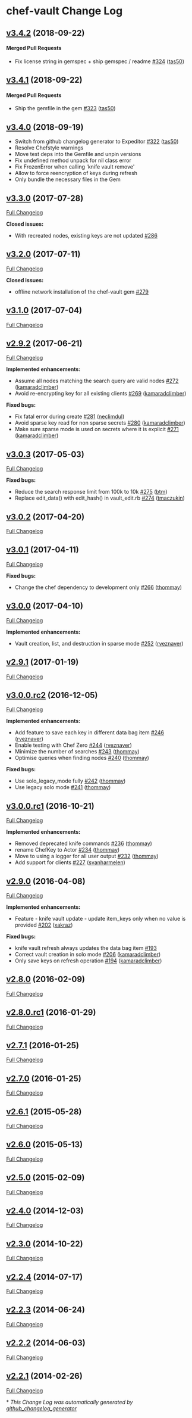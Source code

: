 # chef-vault Change Log

<!-- latest_release -->
<!-- latest_release -->

<!-- release_rollup -->
<!-- release_rollup -->

<!-- latest_stable_release -->
## [v3.4.2](https://github.com/chef/chef-vault/tree/v3.4.2) (2018-09-22)

#### Merged Pull Requests
- Fix license string in gemspec + ship gemspec / readme [#324](https://github.com/chef/chef-vault/pull/324) ([tas50](https://github.com/tas50))
<!-- latest_stable_release -->

## [v3.4.1](https://github.com/chef/chef-vault/tree/v3.4.1) (2018-09-22)

#### Merged Pull Requests
- Ship the gemfile in the gem [#323](https://github.com/chef/chef-vault/pull/323) ([tas50](https://github.com/tas50))

## [v3.4.0](https://github.com/chef/chef-vault/tree/v3.4.0) (2018-09-19)

- Switch from github changelog generator to Expeditor [#322](https://github.com/chef/chef-vault/pull/322) ([tas50](https://github.com/tas50))
- Resolve Chefstyle warnings
- Move test deps into the Gemfile and unpin versions
- Fix undefined method unpack for nil class error
- Fix FrozenError when calling 'knife vault remove'
- Allow to force reencryption of keys during refresh
- Only bundle the necessary files in the Gem

## [v3.3.0](https://github.com/chef/chef-vault/tree/v3.3.0) (2017-07-28)
[Full Changelog](https://github.com/chef/chef-vault/compare/v3.2.0...v3.3.0)

**Closed issues:**

- With recreated nodes, existing keys are not updated [\#286](https://github.com/chef/chef-vault/issues/286)

## [v3.2.0](https://github.com/chef/chef-vault/tree/v3.2.0) (2017-07-11)
[Full Changelog](https://github.com/chef/chef-vault/compare/v3.1.0...v3.2.0)

**Closed issues:**

- offline network installation of the chef-vault gem [\#279](https://github.com/chef/chef-vault/issues/279)

## [v3.1.0](https://github.com/chef/chef-vault/tree/v3.1.0) (2017-07-04)
[Full Changelog](https://github.com/chef/chef-vault/compare/v2.9.2...v3.1.0)

## [v2.9.2](https://github.com/chef/chef-vault/tree/v2.9.2) (2017-06-21)
[Full Changelog](https://github.com/chef/chef-vault/compare/v3.0.3...v2.9.2)

**Implemented enhancements:**

- Assume all nodes matching the search query are valid nodes [\#272](https://github.com/chef/chef-vault/pull/272) ([kamaradclimber](https://github.com/kamaradclimber))
- Avoid re-encrypting key for all existing clients [\#269](https://github.com/chef/chef-vault/pull/269) ([kamaradclimber](https://github.com/kamaradclimber))

**Fixed bugs:**

- Fix fatal error during create [\#281](https://github.com/chef/chef-vault/pull/281) ([neclimdul](https://github.com/neclimdul))
- Avoid sparse key read for non sparse secrets [\#280](https://github.com/chef/chef-vault/pull/280) ([kamaradclimber](https://github.com/kamaradclimber))
- Make sure sparse mode is used on secrets where it is explicit [\#271](https://github.com/chef/chef-vault/pull/271) ([kamaradclimber](https://github.com/kamaradclimber))

## [v3.0.3](https://github.com/chef/chef-vault/tree/v3.0.3) (2017-05-03)
[Full Changelog](https://github.com/chef/chef-vault/compare/v3.0.2...v3.0.3)

**Fixed bugs:**

- Reduce the search response limit from 100k to 10k [\#275](https://github.com/chef/chef-vault/pull/275) ([btm](https://github.com/btm))
- Replace edit\_data\(\) with edit\_hash\(\) in vault\_edit.rb [\#274](https://github.com/chef/chef-vault/pull/274) ([tmaczukin](https://github.com/tmaczukin))

## [v3.0.2](https://github.com/chef/chef-vault/tree/v3.0.2) (2017-04-20)
[Full Changelog](https://github.com/chef/chef-vault/compare/v3.0.1...v3.0.2)

## [v3.0.1](https://github.com/chef/chef-vault/tree/v3.0.1) (2017-04-11)
[Full Changelog](https://github.com/chef/chef-vault/compare/v3.0.0...v3.0.1)

**Fixed bugs:**

- Change the chef dependency to development only [\#266](https://github.com/chef/chef-vault/pull/266) ([thommay](https://github.com/thommay))

## [v3.0.0](https://github.com/chef/chef-vault/tree/v3.0.0) (2017-04-10)
[Full Changelog](https://github.com/chef/chef-vault/compare/v2.9.1...v3.0.0)

**Implemented enhancements:**

- Vault creation, list, and destruction in sparse mode [\#252](https://github.com/chef/chef-vault/pull/252) ([rveznaver](https://github.com/rveznaver))

## [v2.9.1](https://github.com/chef/chef-vault/tree/v2.9.1) (2017-01-19)
[Full Changelog](https://github.com/chef/chef-vault/compare/v3.0.0.rc2...v2.9.1)

## [v3.0.0.rc2](https://github.com/chef/chef-vault/tree/v3.0.0.rc2) (2016-12-05)
[Full Changelog](https://github.com/chef/chef-vault/compare/v3.0.0.rc1...v3.0.0.rc2)

**Implemented enhancements:**

- Add feature to save each key in different data bag item [\#246](https://github.com/chef/chef-vault/pull/246) ([rveznaver](https://github.com/rveznaver))
- Enable testing with Chef Zero [\#244](https://github.com/chef/chef-vault/pull/244) ([rveznaver](https://github.com/rveznaver))
- Minimize the number of searches [\#243](https://github.com/chef/chef-vault/pull/243) ([thommay](https://github.com/thommay))
- Optimise queries when finding nodes [\#240](https://github.com/chef/chef-vault/pull/240) ([thommay](https://github.com/thommay))

**Fixed bugs:**

- Use solo\_legacy\_mode fully [\#242](https://github.com/chef/chef-vault/pull/242) ([thommay](https://github.com/thommay))
- Use legacy solo mode [\#241](https://github.com/chef/chef-vault/pull/241) ([thommay](https://github.com/thommay))

## [v3.0.0.rc1](https://github.com/chef/chef-vault/tree/v3.0.0.rc1) (2016-10-21)
[Full Changelog](https://github.com/chef/chef-vault/compare/v2.9.0...v3.0.0.rc1)

**Implemented enhancements:**

- Removed deprecated knife commands [\#236](https://github.com/chef/chef-vault/pull/236) ([thommay](https://github.com/thommay))
- rename ChefKey to Actor [\#234](https://github.com/chef/chef-vault/pull/234) ([thommay](https://github.com/thommay))
- Move to using a logger for all user output [\#232](https://github.com/chef/chef-vault/pull/232) ([thommay](https://github.com/thommay))
- Add support for clients [\#227](https://github.com/chef/chef-vault/pull/227) ([svanharmelen](https://github.com/svanharmelen))

## [v2.9.0](https://github.com/chef/chef-vault/tree/v2.9.0) (2016-04-08)
[Full Changelog](https://github.com/chef/chef-vault/compare/v2.8.0...v2.9.0)

**Implemented enhancements:**

- Feature - knife vault update - update item\_keys only when no value is provided [\#202](https://github.com/chef/chef-vault/pull/202) ([xakraz](https://github.com/xakraz))

**Fixed bugs:**

- knife vault refresh always updates the data bag item [\#193](https://github.com/chef/chef-vault/issues/193)
- Correct vault creation in solo mode [\#206](https://github.com/chef/chef-vault/pull/206) ([kamaradclimber](https://github.com/kamaradclimber))
- Only save keys on refresh operation [\#194](https://github.com/chef/chef-vault/pull/194) ([kamaradclimber](https://github.com/kamaradclimber))

## [v2.8.0](https://github.com/chef/chef-vault/tree/v2.8.0) (2016-02-09)
[Full Changelog](https://github.com/chef/chef-vault/compare/v2.8.0.rc1...v2.8.0)

## [v2.8.0.rc1](https://github.com/chef/chef-vault/tree/v2.8.0.rc1) (2016-01-29)
[Full Changelog](https://github.com/chef/chef-vault/compare/v2.7.1...v2.8.0.rc1)

## [v2.7.1](https://github.com/chef/chef-vault/tree/v2.7.1) (2016-01-25)
[Full Changelog](https://github.com/chef/chef-vault/compare/v2.7.0...v2.7.1)

## [v2.7.0](https://github.com/chef/chef-vault/tree/v2.7.0) (2016-01-25)
[Full Changelog](https://github.com/chef/chef-vault/compare/v2.6.1...v2.7.0)

## [v2.6.1](https://github.com/chef/chef-vault/tree/v2.6.1) (2015-05-28)
[Full Changelog](https://github.com/chef/chef-vault/compare/v2.6.0...v2.6.1)

## [v2.6.0](https://github.com/chef/chef-vault/tree/v2.6.0) (2015-05-13)
[Full Changelog](https://github.com/chef/chef-vault/compare/v2.5.0...v2.6.0)

## [v2.5.0](https://github.com/chef/chef-vault/tree/v2.5.0) (2015-02-09)
[Full Changelog](https://github.com/chef/chef-vault/compare/v2.4.0...v2.5.0)

## [v2.4.0](https://github.com/chef/chef-vault/tree/v2.4.0) (2014-12-03)
[Full Changelog](https://github.com/chef/chef-vault/compare/v2.3.0...v2.4.0)

## [v2.3.0](https://github.com/chef/chef-vault/tree/v2.3.0) (2014-10-22)
[Full Changelog](https://github.com/chef/chef-vault/compare/v2.2.4...v2.3.0)

## [v2.2.4](https://github.com/chef/chef-vault/tree/v2.2.4) (2014-07-17)
[Full Changelog](https://github.com/chef/chef-vault/compare/v2.2.3...v2.2.4)

## [v2.2.3](https://github.com/chef/chef-vault/tree/v2.2.3) (2014-06-24)
[Full Changelog](https://github.com/chef/chef-vault/compare/v2.2.2...v2.2.3)

## [v2.2.2](https://github.com/chef/chef-vault/tree/v2.2.2) (2014-06-03)
[Full Changelog](https://github.com/chef/chef-vault/compare/v2.2.1...v2.2.2)

## [v2.2.1](https://github.com/chef/chef-vault/tree/v2.2.1) (2014-02-26)
[Full Changelog](https://github.com/chef/chef-vault/compare/e7d75c65441989ce915a30fc28782748c8a1ed1e...v2.2.1)



\* *This Change Log was automatically generated by [github_changelog_generator](https://github.com/skywinder/Github-Changelog-Generator)*